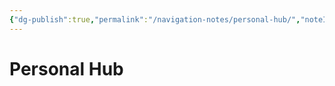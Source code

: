 ```yaml
---
{"dg-publish":true,"permalink":"/navigation-notes/personal-hub/","noteIcon":"","created":"2025-10-09T21:04:23.955+02:00","updated":"2025-10-09T21:17:12.017+02:00"}
---
```


# Personal Hub







































